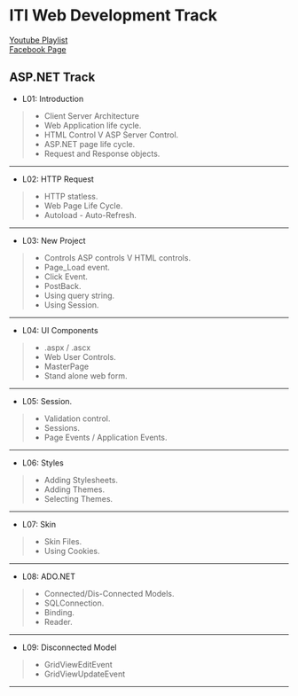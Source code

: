 # ITI Web Development Track  
[Youtube Playlist](https://www.youtube.com/user/mido330664/videos?sort=da&view=0&flow=grid)  
[Facebook Page](https://www.facebook.com/mobarmgofficial/)  
  
## ASP.NET Track  
  
- L01: Introduction  
> - Client Server Architecture  
> - Web Application life cycle.  
> - HTML Control V ASP Server Control.  
> - ASP.NET page life cycle.  
> - Request and Response objects.  
---  
- L02: HTTP Request  
> - HTTP statless.  
> - Web Page Life Cycle.  
> - Autoload - Auto-Refresh.  
---  
- L03: New Project  
> - Controls ASP controls V HTML controls.  
> - Page_Load event.  
> - Click Event.  
> - PostBack.  
> - Using query string.  
> - Using Session.  
---  
- L04: UI Components
> - .aspx / .ascx  
> - Web User Controls.  
> - MasterPage  
> - Stand alone web form.  
---  
- L05: Session.
> - Validation control.  
> - Sessions.  
> - Page Events / Application Events.  
---  
- L06: Styles
> - Adding Stylesheets.  
> - Adding Themes.  
> - Selecting Themes.  
---  
- L07: Skin  
> - Skin Files.  
> - Using Cookies.  
---  
- L08: ADO.NET  
> - Connected/Dis-Connected Models.  
> - SQLConnection.  
> - Binding.  
> - Reader.  
---  
- L09: Disconnected Model 
> - GridViewEditEvent  
> - GridViewUpdateEvent  
---  
